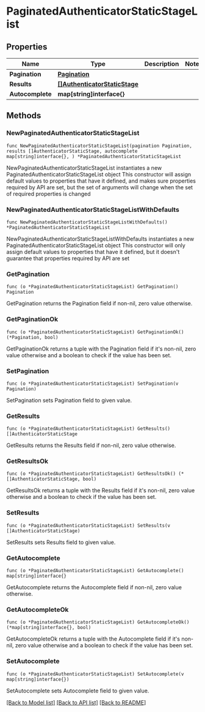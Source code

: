 # PaginatedAuthenticatorStaticStageList

## Properties

Name | Type | Description | Notes
------------ | ------------- | ------------- | -------------
**Pagination** | [**Pagination**](Pagination.md) |  | 
**Results** | [**[]AuthenticatorStaticStage**](AuthenticatorStaticStage.md) |  | 
**Autocomplete** | **map[string]interface{}** |  | 

## Methods

### NewPaginatedAuthenticatorStaticStageList

`func NewPaginatedAuthenticatorStaticStageList(pagination Pagination, results []AuthenticatorStaticStage, autocomplete map[string]interface{}, ) *PaginatedAuthenticatorStaticStageList`

NewPaginatedAuthenticatorStaticStageList instantiates a new PaginatedAuthenticatorStaticStageList object
This constructor will assign default values to properties that have it defined,
and makes sure properties required by API are set, but the set of arguments
will change when the set of required properties is changed

### NewPaginatedAuthenticatorStaticStageListWithDefaults

`func NewPaginatedAuthenticatorStaticStageListWithDefaults() *PaginatedAuthenticatorStaticStageList`

NewPaginatedAuthenticatorStaticStageListWithDefaults instantiates a new PaginatedAuthenticatorStaticStageList object
This constructor will only assign default values to properties that have it defined,
but it doesn't guarantee that properties required by API are set

### GetPagination

`func (o *PaginatedAuthenticatorStaticStageList) GetPagination() Pagination`

GetPagination returns the Pagination field if non-nil, zero value otherwise.

### GetPaginationOk

`func (o *PaginatedAuthenticatorStaticStageList) GetPaginationOk() (*Pagination, bool)`

GetPaginationOk returns a tuple with the Pagination field if it's non-nil, zero value otherwise
and a boolean to check if the value has been set.

### SetPagination

`func (o *PaginatedAuthenticatorStaticStageList) SetPagination(v Pagination)`

SetPagination sets Pagination field to given value.


### GetResults

`func (o *PaginatedAuthenticatorStaticStageList) GetResults() []AuthenticatorStaticStage`

GetResults returns the Results field if non-nil, zero value otherwise.

### GetResultsOk

`func (o *PaginatedAuthenticatorStaticStageList) GetResultsOk() (*[]AuthenticatorStaticStage, bool)`

GetResultsOk returns a tuple with the Results field if it's non-nil, zero value otherwise
and a boolean to check if the value has been set.

### SetResults

`func (o *PaginatedAuthenticatorStaticStageList) SetResults(v []AuthenticatorStaticStage)`

SetResults sets Results field to given value.


### GetAutocomplete

`func (o *PaginatedAuthenticatorStaticStageList) GetAutocomplete() map[string]interface{}`

GetAutocomplete returns the Autocomplete field if non-nil, zero value otherwise.

### GetAutocompleteOk

`func (o *PaginatedAuthenticatorStaticStageList) GetAutocompleteOk() (*map[string]interface{}, bool)`

GetAutocompleteOk returns a tuple with the Autocomplete field if it's non-nil, zero value otherwise
and a boolean to check if the value has been set.

### SetAutocomplete

`func (o *PaginatedAuthenticatorStaticStageList) SetAutocomplete(v map[string]interface{})`

SetAutocomplete sets Autocomplete field to given value.



[[Back to Model list]](../README.md#documentation-for-models) [[Back to API list]](../README.md#documentation-for-api-endpoints) [[Back to README]](../README.md)


